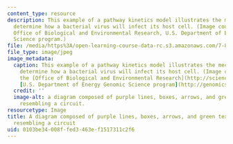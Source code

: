 ```yaml
---
content_type: resource
description: This example of a pathway kinetics model illustrates the mechanisms that
  determine how a bacterial virus will infect its host cell. (Image courtesy of the
  Office of Biological and Environmental Research, U.S. Department of Energy Genomic
  Science program.)
file: /media/https%3A/open-learning-course-data-rc.s3.amazonaws.com/7-89j-topics-in-computational-and-systems-biology-fall-2010/0103be34008ffed3463ef1517311c2f6_7-89jf10-th.jpg
file_type: image/jpeg
image_metadata:
  caption: This example of a pathway kinetics model illustrates the mechanisms that
    determine how a bacterial virus will infect its host cell. (Image courtesy of
    the [Office of Biological and Environmental Research](http://science.energy.gov/ber/),
    [U.S. Department of Energy Genomic Science program](http://genomicscience.energy.gov).)
  credit: ''
  image-alt: a diagram composed of purple lines, boxes, arrows, and green text, slightly
    resembling a circuit.
resourcetype: Image
title: A diagram composed of purple lines, boxes, arrows, and green text, slightly
  resembling a circuit
uid: 0103be34-008f-fed3-463e-f1517311c2f6
---
```

